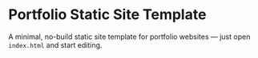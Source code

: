 # Portfolio Static Site Template

A minimal, no-build static site template for portfolio websites — just open `index.html` and start editing.

